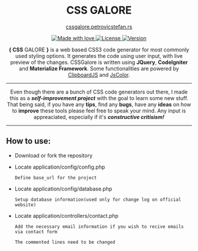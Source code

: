 <h1 align="center"><b>CSS</b> GALORE</h1>

<p align="center">
<a href="http://cssgalore.petrovicstefan.rs" target="_blank">cssgalore.petrovicstefan.rs</a>
</p>

<p align="center">
  <a href="#">
    <img src="https://img.shields.io/badge/made%20with-love-E760A4.svg" alt="Made with love">
  </a>
  <a href="https://cssgalore.mit-license.org/" target="_blank">
    <img src="https://img.shields.io/badge/license-MIT-green.svg" alt="License">
  </a>
  <a href="https://github.com/petrovicstefanrs/cssgalore/releases" target="_blank">
    <img src="https://img.shields.io/badge/version-0.7.0-f39f37.svg" alt="Version">
  </a>
</p>

<p align="center">
<b>{ CSS</b> GALORE <b>}</b> is a web based CSS3 code generator for most commonly used styling options. It generates the code using user input, with live preview of the changes. CSSGalore is written using <b>JQuery</b>, <b>CodeIgniter</b> and <b>Materialize Framework</b>. Some functionalities are powered by <a href="https://clipboardjs.com/">ClipboardJS</a> and <a href="http://jscolor.com/">JsColor</a>.
</p>

---

<p align="center">Even though there are a bunch of CSS code generators out there, I made this as a <b><i>self-improvement project</i></b> with the goal to learn some new stuff. That being said, if you have any <b>tips</b>, find any <b>bugs</b>, have any <b>ideas</b> on how to <b>improve</b> these tools please feel free to speak your mind. Any input is appreaciated, especially if it's <b><i>constructive critisism!</i></b></p>

---

## How to use:

* Download or fork the repository

* Locate application/config/config.php

      Define base_url for the project
  
* Locate application/config/database.php
 
      Setup database information(used only for change log on official website)
  
* Locate application/controllers/contact.php
    
      Add the necessary email information if you wish to recive emails via contact form
  
      The commented lines need to be changed
